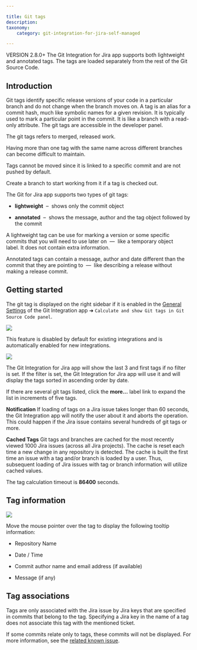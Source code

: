 ```yaml
---

title: Git tags
description:
taxonomy:
    category: git-integration-for-jira-self-managed

---
```

VERSION 2.8.0+ The Git Integration for Jira app supports both lightweight and annotated tags. The tags are loaded separately from the rest of the Git Source Code.

## Introduction

Git tags identify specific release versions of your code in a particular branch and do not change when the branch moves on. A tag is an alias for a commit hash, much like symbolic names for a given revision. It is typically used to mark a particular point in the commit. It is like a branch with a read-only attribute. The git tags are accessible in the developer panel.

The git tags refers to merged, released work.

Having more than one tag with the same name across different branches can become difficult to maintain.


Tags cannot be moved since it is linked to a specific commit and are not pushed by default. 

Create a branch to start working from it if a tag is checked out.


The Git for Jira app supports two types of git tags:

*   **lightweight**  –  shows only the commit object

*   **annotated**  –  shows the message, author and the tag object followed by the commit


A lightweight tag can be use for marking a version or some specific commits that you will need to use later on  —  like a temporary object label. It does not contain extra information.

Annotated tags can contain a message, author and date different than the commit that they are pointing to  —  like describing a release without making a release commit.

## Getting started

The git tag is displayed on the right sidebar if it is enabled in the [General Settings](/wiki/spaces/GIJDC/pages/1207795905) of the Git Integration app ➜ `Calculate and show Git tags in Git Source Code panel`.

![](https://bigbrassband.atlassian.net/wiki/download/thumbnails/1930399204/dev-panel-git-tags-gen-cfg-setting.png?version=1&modificationDate=1630642925378&cacheVersion=1&api=v2&width=550&height=68)

This feature is disabled by default for existing integrations and is automatically enabled for new integrations.

![](https://bigbrassband.atlassian.net/wiki/download/attachments/1930399204/git-tags-example.png?version=1&modificationDate=1630642926089&cacheVersion=1&api=v2)

The Git Integration for Jira app will show the last 3 and first tags if no filter is set. If the filter is set, the Git Integration for Jira app will use it and will display the tags sorted in ascending order by date.

If there are several git tags listed, click the **more...** label link to expand the list in increments of five tags.

**Notification**
If loading of tags on a Jira issue takes longer than 60 seconds, the Git Integration app will notify the user about it and aborts the operation. This could happen if the Jira issue contains several hundreds of git tags or more.

**Cached Tags**
Git tags and branches are cached for the most recently viewed 1000 Jira issues (across all Jira projects). The cache is reset each time a new change in any repository is detected. The cache is built the first time an issue with a tag and/or branch is loaded by a user. Thus, subsequent loading of Jira issues with tag or branch information will utilize cached values.

The tag calculation timeout is **86400** seconds.

## Tag information

![](https://bigbrassband.atlassian.net/wiki/download/attachments/1930399204/gitserver-git-tags-hover.png?version=1&modificationDate=1630642926320&cacheVersion=1&api=v2)

Move the mouse pointer over the tag to display the following tooltip information:

*   Repository Name

*   Date / Time

*   Commit author name and email address (if available)

*   Message (if any)


## Tag associations

Tags are only associated with the Jira issue by Jira keys that are specified in commits that belong to the tag. Specifying a Jira key in the name of a tag does not associate this tag with the mentioned ticket.

If some commits relate only to tags, these commits will not be displayed. For more information, see the [related known issue](https://bigbrassband.atlassian.net/wiki/spaces/GIJDC/pages/591888396/Known+Issues#Commits-Relating-Only-to-Tags-are-Not-Displayed).

